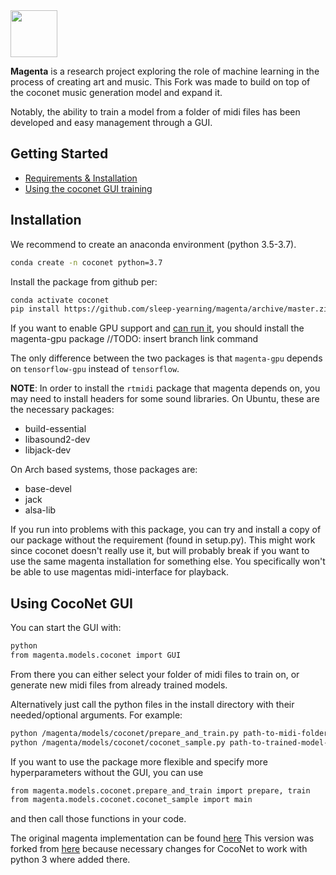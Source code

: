 
<img src="magenta-logo-bg.png" height="75">

**Magenta** is a research project exploring the role of machine learning
in the process of creating art and music. This Fork was made to build on top of the coconet music generation model and expand it.

Notably, the ability to train a model from a folder of midi files has been developed and easy management through a GUI.

## Getting Started

* [Requirements & Installation](#installation)
* [Using the coconet GUI training](#using-coconet-gui)

## Installation

We recommend to create an anaconda environment (python 3.5-3.7).
```bash
conda create -n coconet python=3.7
```
Install the package from github per:
```bash
conda activate coconet
pip install https://github.com/sleep-yearning/magenta/archive/master.zip
```
 
If you want to enable GPU support and [can run it](
https://www.tensorflow.org/install/install_linux#nvidia_requirements_to_run_tensorflow_with_gpu_support), you should install 
the magenta-gpu package //TODO: insert branch link command

The only difference between the two packages is that `magenta-gpu` depends on
`tensorflow-gpu` instead of `tensorflow`.

**NOTE**: In order to install the `rtmidi` package that magenta depends on, you may need to install headers for some sound libraries. On Ubuntu, these are the necessary packages:
- build-essential
- libasound2-dev
- libjack-dev

On Arch based systems, those packages are:
- base-devel
- jack
- alsa-lib

If you run into problems with this package, you can try and install a copy of our package without the requirement (found in setup.py). This might work since coconet doesn't really use it, but will probably break if you want to use the same magenta installation for something else. You specifically won't be able to use magentas midi-interface for playback.


## Using CocoNet GUI

You can start the GUI with: 

```bash
python 
from magenta.models.coconet import GUI
```

From there you can either select your folder of midi files to train on, or generate new midi files from already trained models.

Alternatively just call the python files in the install directory with their needed/optional arguments.
For example:
```bash
python /magenta/models/coconet/prepare_and_train.py path-to-midi-folder --grouped
python /magenta/models/coconet/coconet_sample.py path-to-trained-model-folder igibbs midi-output-folder
```

If you want to use the package more flexible and specify more hyperparameters without the GUI, you can use
```bash
from magenta.models.coconet.prepare_and_train import prepare, train
from magenta.models.coconet.coconet_sample import main
```
and then call those functions in your code.


The original magenta implementation can be found [here](https://github.com/tensorflow/magenta)
This version was forked from [here](https://github.com/everettk/magenta) because necessary changes for CocoNet to work with python 3 where added there.
